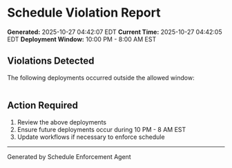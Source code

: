 # Schedule Violation Report

**Generated:** 2025-10-27 04:42:07 EDT
**Current Time:** 2025-10-27 04:42:05 EDT
**Deployment Window:** 10:00 PM - 8:00 AM EST

## Violations Detected

The following deployments occurred outside the allowed window:

```

```

## Action Required

1. Review the above deployments
2. Ensure future deployments occur during 10 PM - 8 AM EST
3. Update workflows if necessary to enforce schedule

---

Generated by Schedule Enforcement Agent
